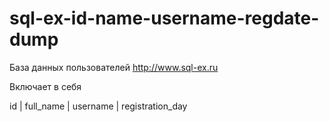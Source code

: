 # sql-ex-id-name-username-regdate-dump

База данных пользователей http://www.sql-ex.ru

Включает в себя 

id   |  full_name  |  username  |  registration_day
